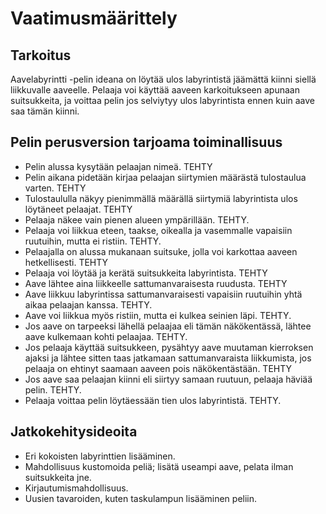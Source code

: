 # Vaatimusmäärittely

## Tarkoitus

Aavelabyrintti -pelin ideana on löytää ulos labyrintistä jäämättä kiinni siellä liikkuvalle aaveelle. Pelaaja voi käyttää aaveen karkoitukseen apunaan suitsukkeita, ja voittaa pelin jos selviytyy ulos labyrintista ennen kuin aave saa tämän kiinni. 

## Pelin perusversion tarjoama toiminallisuus

- Pelin alussa kysytään pelaajan nimeä. TEHTY
- Pelin aikana pidetään kirjaa pelaajan siirtymien määrästä tulostaulua varten. TEHTY
- Tulostaululla näkyy pienimmällä määrällä siirtymiä labyrintista ulos löytäneet pelaajat. TEHTY
- Pelaaja näkee vain pienen alueen ympärillään. TEHTY.
- Pelaaja voi liikkua eteen, taakse, oikealla ja vasemmalle vapaisiin ruutuihin, mutta ei ristiin. TEHTY.
- Pelaajalla on alussa mukanaan suitsuke, jolla voi karkottaa aaveen hetkellisesti. TEHTY
- Pelaaja voi löytää ja kerätä suitsukkeita labyrintista. TEHTY
- Aave lähtee aina liikkeelle sattumanvaraisesta ruudusta. TEHTY
- Aave liikkuu labyrintissa sattumanvaraisesti vapaisiin ruutuihin yhtä aikaa pelaajan kanssa. TEHTY.
- Aave voi liikkua myös ristiin, mutta ei kulkea seinien läpi. TEHTY.
- Jos aave on tarpeeksi lähellä pelaajaa eli tämän näkökentässä, lähtee aave kulkemaan kohti pelaajaa. TEHTY.
- Jos pelaaja käyttää suitsukkeen, pysähtyy aave muutaman kierroksen ajaksi ja lähtee sitten taas jatkamaan sattumanvaraista liikkumista, jos pelaaja on ehtinyt saamaan aaveen pois näkökentästään. TEHTY
- Jos aave saa pelaajan kiinni eli siirtyy samaan ruutuun, pelaaja häviää pelin. TEHTY.
- Pelaaja voittaa pelin löytäessään tien ulos labyrintistä. TEHTY.

## Jatkokehitysideoita

- Eri kokoisten labyrinttien lisääminen.
- Mahdollisuus kustomoida peliä; lisätä useampi aave, pelata ilman suitsukkeita jne. 
- Kirjautumismahdollisuus.
- Uusien tavaroiden, kuten taskulampun lisääminen peliin.


